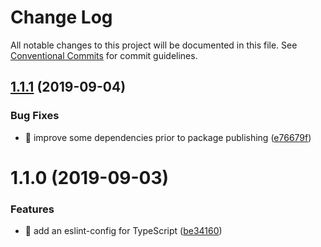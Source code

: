# Change Log

All notable changes to this project will be documented in this file.
See [Conventional Commits](https://conventionalcommits.org) for commit guidelines.

## [1.1.1](https://github.com/Rektangel/quadrilateral/compare/@rektangel/eslint-config@1.1.0...@rektangel/eslint-config@1.1.1) (2019-09-04)


### Bug Fixes

* 🐛 improve some dependencies prior to package publishing ([e76679f](https://github.com/Rektangel/quadrilateral/commit/e76679f))





# 1.1.0 (2019-09-03)


### Features

* 🎸 add an eslint-config for TypeScript ([be34160](http:///eslint-config/commits/be34160))
